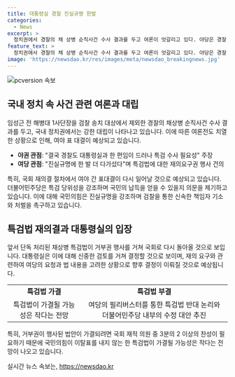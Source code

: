 ```yaml
---
title: 대통령실 경찰 진실규명 한발
categories:
  - News
excerpt: >
  정치권에서 경찰의 채 상병 순직사건 수사 결과를 두고 여론이 엇갈리고 있다. 야당은 경찰 수사에 대한 의문을 제기하며 특검법 수용을 촉구하고 있지만, 여당은 경찰의 수사로 진실규명을 한 발 더 다가갔다고 주장하며 특검법 재의를 거부하고 있다. 국회에서의 여야 표 대결이 예상되며, 특검법의 재의결이 논의될 전망이다. 하지만 국민의힘은 경찰 수사로 진실규명에 한 발 더 다가간 것으로 보며 검찰에 책임자를 기소하고 처벌할 것을 요구하고 있다. 특검법의 향방은 미지수이며, 여당이 반대를 강화하고 있고, 국회 내에서 수정 대안에 대한 논의가 진행되고 있다.
feature_text: >
  정치권에서 경찰의 채 상병 순직사건 수사 결과를 두고 여론이 엇갈리고 있다. 야당은 경찰 수사에 대한 의문을 제기하며 특검법 수용을 촉구하고 있지만, 여당은 경찰의 수사로 진실규명을 한 발 더 다가갔다고 주장하며 특검법 재의를 거부하고 있다. 국회에서의 여야 표 대결이 예상되며, 특검법의 재의결이 논의될 전망이다. 하지만 국민의힘은 경찰 수사로 진실규명에 한 발 더 다가간 것으로 보며 검찰에 책임자를 기소하고 처벌할 것을 요구하고 있다. 특검법의 향방은 미지수이며, 여당이 반대를 강화하고 있고, 국회 내에서 수정 대안에 대한 논의가 진행되고 있다.
image: 'https://newsdao.kr/res/images/meta/newsdao_breakingnews.jpg'
---
```


<p><img src="https://newsdao.kr/res/images/meta/newsdao_breakingnews.jpg" alt="pcversion 속보" /></p>

<h2 data-ke-size="size26">국내 정치 속 사건 관련 여론과 대립</h2>

<p data-ke-size="size16">임성근 전 해병대 1사단장을 검찰 송치 대상에서 제외한 경찰의 채상병 순직사건 수사 결과를 두고, 국내 정치권에서는 강한 대립이 나타나고 있습니다. 이에 따른 여론전도 치열한 상황으로 인해, 여야 표 대결이 예상되고 있습니다.</p>

<ul>
  <li><b>야권 관점</b>: "결국 경찰도 대통령실과 한 편임이 드러나 특검 수사 필요성" 주장</li>
  <li><b>여당 관점</b>: "진실규명에 한 발 더 다가섰다"며 특검법에 대한 재의요구권 행사 건의</li>
</ul>

<p data-ke-size="size16">특히, 국회 재의결 절차에서 여야 간 표대결이 다시 일어날 것으로 예상되고 있습니다. 더불어민주당은 특검 당위성을 강조하며 국민의 납득을 얻을 수 있을지 의문을 제기하고 있습니다. 이에 대해 국민의힘은 진실규명을 강조하며 검찰을 통한 신속한 책임자 기소와 처벌을 촉구하고 있습니다.</p>

<h2 data-ke-size="size26">특검법 재의결과 대통령실의 입장</h2>

<p data-ke-size="size16">앞서 단독 처리된 채상병 특검법이 거부권 행사를 거쳐 국회로 다시 돌아올 것으로 보입니다. 대통령실은 이에 대해 신중한 검토를 거쳐 결정할 것으로 보이며, 재의 요구와 관련하여 여당의 요청과 법 내용을 고려한 상황으로 향후 결정이 이뤄질 것으로 예상됩니다.</p>

<table>
  <tr>
    <td style="text-align: center; height: 17px;"><b>특검법 가결</b></td>
    <td style="text-align: center; height: 17px;"><b>특검법 부결</b></td>
  </tr>
  <tr>
    <td style="text-align: center; height: 17px;">특검법이 가결될 가능성은 작다는 전망</td>
    <td style="text-align: center; height: 17px;">여당의 필리버스터를 통한 특검법 반대 논리와 더불어민주당 내부의 수정 대안 추진</td>
  </tr>
</table>

<p data-ke-size="size16">특히, 거부권이 행사된 법안이 가결되려면 국회 재적 의원 중 3분의 2 이상의 찬성이 필요하기 때문에 국민의힘이 이탈표를 내지 않는 한 특검법이 가결될 가능성은 작다는 전망이 나오고 있습니다.</p>
실시간 뉴스 속보는, <a href="https://newsdao.kr" rel="dofollow">https://newsdao.kr</a>


